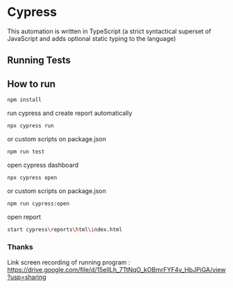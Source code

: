 # Cypress
This automation is written in TypeScript (a strict syntactical superset of JavaScript and adds optional static typing to the language)

## Running Tests

## How to run

```bash
npm install
```

run cypress and create report automatically
```bash
npx cypress run
```
or custom scripts on package.json
```bash
npm run test
```

open cypress dashboard
```bash
npx cypress open
```
or custom scripts on package.json
```bash
npm run cypress:open
```

open report
```bash
start cypress\reports\html\index.html
```

### Thanks

Link screen recording of running program : https://drive.google.com/file/d/15eIlLh_7TtNqO_kOBmrFYF4v_HbJPiGA/view?usp=sharing